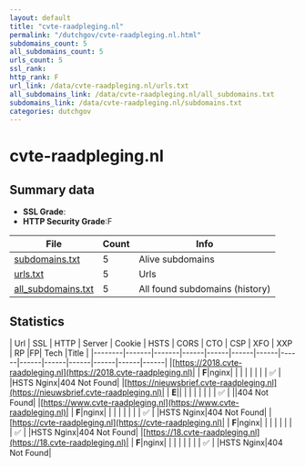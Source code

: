 ```yaml
---
layout: default
title: "cvte-raadpleging.nl"
permalink: "/dutchgov/cvte-raadpleging.nl.html"
subdomains_count: 5
all_subdomains_count: 5
urls_count: 5
ssl_rank: 
http_rank: F
url_link: /data/cvte-raadpleging.nl/urls.txt
all_subdomains_link: /data/cvte-raadpleging.nl/all_subdomains.txt
subdomains_link: /data/cvte-raadpleging.nl/subdomains.txt
categories: dutchgov
---
```



# cvte-raadpleging.nl
## Summary data


 - **SSL Grade**:
 - **HTTP Security Grade**:F


| File       | Count | Info |
|------------|-------|------|
|[subdomains.txt](/data/cvte-raadpleging.nl/subdomains.txt)|5|Alive subdomains|
|[urls.txt](/data/cvte-raadpleging.nl/urls.txt)|5|Urls|
|[all_subdomains.txt](/data/cvte-raadpleging.nl/all_subdomains.txt)|5|All found subdomains (history)|


## Statistics


| Url | SSL | HTTP | Server | Cookie | HSTS | CORS | CTO | CSP | XFO | XXP | RP |FP| Tech |Title |
|--------|-------|-------|------|------|------|------|------|------|------|------|------|------|------|
|[https://2018.cvte-raadpleging.nl](https://2018.cvte-raadpleging.nl)| | **F**|nginx| | | | | | | | :white_check_mark: | |HSTS Nginx|404 Not Found|
|[https://nieuwsbrief.cvte-raadpleging.nl](https://nieuwsbrief.cvte-raadpleging.nl)| | **E**|| | | | | | | | :white_check_mark: | ||404 Not Found|
|[https://www.cvte-raadpleging.nl](https://www.cvte-raadpleging.nl)| | **F**|nginx| | | | | | | | :white_check_mark: | |HSTS Nginx|404 Not Found|
|[https://cvte-raadpleging.nl](https://cvte-raadpleging.nl)| | **F**|nginx| | | | | | | | :white_check_mark: | |HSTS Nginx|404 Not Found|
|[https://18.cvte-raadpleging.nl](https://18.cvte-raadpleging.nl)| | **F**|nginx| | | | | | | | :white_check_mark: | |HSTS Nginx|404 Not Found|